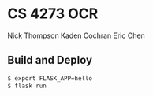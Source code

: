 # CS 4273 OCR
Nick Thompson
Kaden Cochran
Eric Chen

## Build and Deploy
```bash
$ export FLASK_APP=hello
$ flask run
```